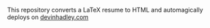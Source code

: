 This repository converts a LaTeX resume to HTML and automagically deploys on [devinhadley.com](https://devinhadley.com)
